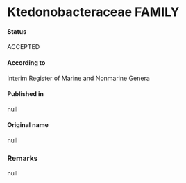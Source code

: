 Ktedonobacteraceae FAMILY
=======

#### Status
ACCEPTED

#### According to
Interim Register of Marine and Nonmarine Genera

#### Published in
null

#### Original name
null

### Remarks
null